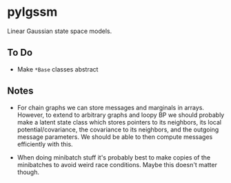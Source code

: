 pylgssm
=======

Linear Gaussian state space models.

To Do
-----

- Make `*Base` classes abstract


Notes
-----

- For chain graphs we can store messages and marginals in arrays.  However, to
  extend to arbitrary graphs and loopy BP we should probably make a latent
  state class which stores pointers to its neighbors, its local
  potential/covariance, the covariance to its neighbors, and the outgoing
  message parameters.  We should be able to then compute messages efficiently
  with this.

- When doing minibatch stuff it's probably best to make copies of the
  minibatches to avoid weird race conditions.  Maybe this doesn't matter
  though.
